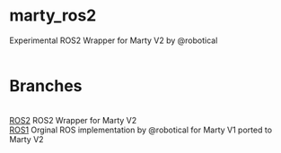 # marty_ros2
Experimental ROS2 Wrapper for Marty V2 by @robotical
<br>
<br>
# Branches
<br>
<a href="github.com/trrsrobotics/marty_ros2/tree/ROS2">ROS2</a> ROS2 Wrapper for Marty V2
<br>
<a href="github.com/trrsrobotics/marty_ros2/tree/ROS1">ROS1</a> Orginal ROS implementation by @robotical for Marty V1 ported to Marty V2 
